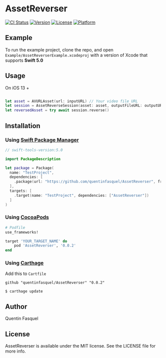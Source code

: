 # AssetReverser

[![CI Status](http://img.shields.io/travis/quentinfasquel/AssetReverser.svg?style=flat)](https://travis-ci.org/quentinfasquel/AssetReverser)
[![Version](https://img.shields.io/cocoapods/v/AssetReverser.svg?style=flat)](http://cocoapods.org/pods/AssetReverser)
[![License](https://img.shields.io/cocoapods/l/AssetReverser.svg?style=flat)](http://cocoapods.org/pods/AssetReverser)
[![Platform](https://img.shields.io/cocoapods/p/AssetReverser.svg?style=flat)](http://cocoapods.org/pods/AssetReverser)

## Example

To run the example project, clone the repo, and open `Example/AssetReverserExample.xcodeproj` with a version of Xcode that supports **Swift 5.0**

## Usage

On iOS 13 +

```swift

let asset = AVURLAsset(url: inputURL) // Your video file URL
let session = AssetReverseSession(asset: asset, outputFileURL: outputURL)
let reversedAsset = try await session.reverse()
```

## Installation

### Using [Swift Package Manager](https://www.swift.org/package-manager/)

```swift
// swift-tools-version:5.0

import PackageDescription

let package = Package(
  name: "TestProject",
  dependencies: [
    .package(url: "https://github.com/quentinfasquel/AssetReverser", from: "0.0.2")
  ],
  targets: [
    .target(name: "TestProject", dependencies: ["AssetReverser"])
  ]
)
```

### Using [CocoaPods](http://cocoapods.org)

```ruby
# Podfile
use_frameworks!

target 'YOUR_TARGET_NAME' do
    pod 'AssetReverser', '0.0.2'
end
```

### Using [Carthage](https://github.com/Carthage/Carthage)
Add this to `Cartfile`

```
github "quentinfasquel/AssetReverser" "0.0.2"
```

```
$ carthage update
```

## Author

Quentin Fasquel

## License

AssetReverser is available under the MIT license. See the LICENSE file for more info.
